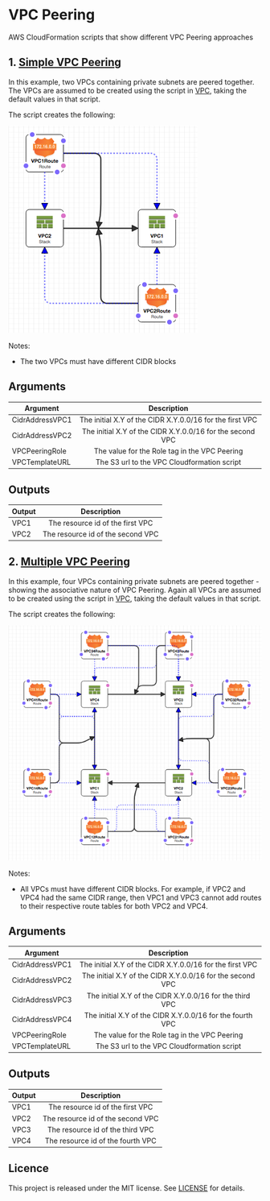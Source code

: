 # VPC Peering

AWS CloudFormation scripts that show different VPC Peering approaches

## 1. [Simple VPC Peering](https://github.com/gford1000-aws/vpc-peering/blob/master/vpc-peering-example.cform)

In this example, two VPCs containing private subnets are peered together.  The VPCs are assumed to be created using the script in [VPC](https://github.com/gford1000-aws/vpc), taking the default values in that script.

The script creates the following:

![alt text](https://github.com/gford1000-aws/vpc-peering/blob/master/Simple%20peering%20between%20VPCs.png "Script per designer")

Notes:

* The two VPCs must have different CIDR blocks


## Arguments

| Argument           | Description                                               |
| ------------------ |:---------------------------------------------------------:|
| CidrAddressVPC1    | The initial X.Y of the CIDR X.Y.0.0/16 for the first VPC  |
| CidrAddressVPC2    | The initial X.Y of the CIDR X.Y.0.0/16 for the second VPC |
| VPCPeeringRole     | The value for the Role tag in the VPC Peering             |
| VPCTemplateURL     | The S3 url to the VPC Cloudformation script               |


## Outputs

| Output           | Description                        |
| ---------------- |:----------------------------------:|
| VPC1             | The resource id of the first VPC   |
| VPC2             | The resource id of the second VPC  |


## 2. [Multiple VPC Peering](https://github.com/gford1000-aws/vpc-peering/blob/master/multi-vpc-peering-example.cform)

In this example, four VPCs containing private subnets are peered together - showing the associative nature of VPC Peering.  Again all VPCs are assumed to be created using the script in [VPC](https://github.com/gford1000-aws/vpc), taking the default values in that script.

The script creates the following:

![alt text](https://github.com/gford1000-aws/vpc-peering/blob/master/Multi-vpc%20peering.png "Script per designer")

Notes:

* All VPCs must have different CIDR blocks.  For example, if VPC2 and VPC4 had the same CIDR range, then VPC1 and VPC3 cannot add routes to their respective route tables for both VPC2 and VPC4. 


## Arguments

| Argument           | Description                                               |
| ------------------ |:---------------------------------------------------------:|
| CidrAddressVPC1    | The initial X.Y of the CIDR X.Y.0.0/16 for the first VPC  |
| CidrAddressVPC2    | The initial X.Y of the CIDR X.Y.0.0/16 for the second VPC |
| CidrAddressVPC3    | The initial X.Y of the CIDR X.Y.0.0/16 for the third  VPC |
| CidrAddressVPC4    | The initial X.Y of the CIDR X.Y.0.0/16 for the fourth VPC |
| VPCPeeringRole     | The value for the Role tag in the VPC Peering             |
| VPCTemplateURL     | The S3 url to the VPC Cloudformation script               |


## Outputs

| Output           | Description                        |
| ---------------- |:----------------------------------:|
| VPC1             | The resource id of the first VPC   |
| VPC2             | The resource id of the second VPC  |
| VPC3             | The resource id of the third VPC   |
| VPC4             | The resource id of the fourth VPC  |


## Licence

This project is released under the MIT license. See [LICENSE](LICENSE) for details.

